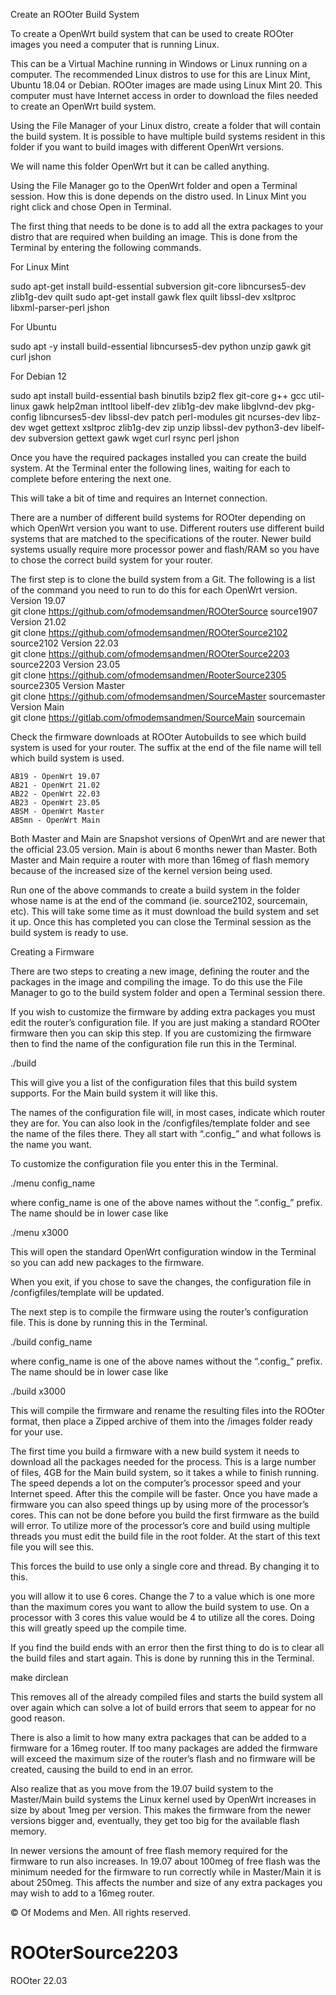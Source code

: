 Create an ROOter Build System

To create a OpenWrt build system that can be used to create ROOter images you need a computer that is running Linux.

This can be a Virtual Machine running in Windows or Linux running on a computer. The recommended Linux distros to use for this are Linux Mint, Ubuntu 18.04 or Debian. ROOter images are made using Linux Mint 20. This computer must have Internet access in order to download the files needed to create an OpenWrt build system.

Using the File Manager of your Linux distro, create a folder that will contain the build system. It is possible to have multiple build systems resident in this folder if you want to build images with different OpenWrt versions.

We will name this folder OpenWrt but it can be called anything.

Using the File Manager go to the OpenWrt folder and open a Terminal session. How this is done depends on the distro used. In Linux Mint you right click and chose Open in Terminal.

The first thing that needs to be done is to add all the extra packages to your distro that are required when building an image. This is done from the Terminal by entering the following commands.

For Linux Mint

sudo apt-get install build-essential subversion git-core libncurses5-dev zlib1g-dev quilt sudo apt-get install gawk flex quilt libssl-dev xsltproc libxml-parser-perl jshon

For Ubuntu

sudo apt -y install build-essential libncurses5-dev python unzip gawk git curl jshon

For Debian 12

sudo apt install build-essential bash binutils bzip2 flex git-core g++ gcc util-linux gawk help2man intltool libelf-dev zlib1g-dev make libglvnd-dev pkg-config libncurses5-dev libssl-dev patch perl-modules git ncurses-dev libz-dev wget gettext xsltproc zlib1g-dev zip unzip libssl-dev python3-dev libelf-dev subversion gettext gawk wget curl rsync perl jshon

Once you have the required packages installed you can create the build system. At the Terminal enter the following lines, waiting for each to complete before entering the next one.

This will take a bit of time and requires an Internet connection.

There are a number of different build systems for ROOter depending on which OpenWrt version you want to use. Different routers use different build systems that are matched to the specifications of the router. Newer build systems usually require more processor power and flash/RAM so you have to chose the correct build system for your router.

The first step is to clone the build system from a Git. The following is a list of the command you need to run to do this for each OpenWrt version.
Version 19.07 	
git clone https://github.com/ofmodemsandmen/ROOterSource source1907
Version 21.02 	
git clone https://github.com/ofmodemsandmen/ROOterSource2102 source2102
Version 22.03 	
git clone https://github.com/ofmodemsandmen/ROOterSource2203 source2203
Version 23.05 	
git clone https://github.com/ofmodemsandmen/RooterSource2305 source2305
Version Master 	
git clone https://github.com/ofmodemsandmen/SourceMaster sourcemaster
Version Main 	
git clone https://gitlab.com/ofmodemsandmen/SourceMain sourcemain

Check the firmware downloads at ROOter Autobuilds to see which build system is used for your router. The suffix at the end of the file name will tell which build system is used.

    AB19 - OpenWrt 19.07
    AB21 - OpenWrt 21.02
    AB22 - OpenWrt 22.03
    AB23 - OpenWrt 23.05
    ABSM - OpenWrt Master
    ABSmn - OpenWrt Main

Both Master and Main are Snapshot versions of OpenWrt and are newer that the official 23.05 version. Main is about 6 months newer than Master. Both Master and Main require a router with more than 16meg of flash memory because of the increased size of the kernel version being used.

Run one of the above commands to create a build system in the folder whose name is at the end of the command (ie. source2102, sourcemain, etc). This will take some time as it must download the build system and set it up. Once this has completed you can close the Terminal session as the build system is ready to use.

Creating a Firmware

There are two steps to creating a new image, defining the router and the packages in the image and compiling the image. To do this use the File Manager to go to the build system folder and open a Terminal session there.

If you wish to customize the firmware by adding extra packages you must edit the router’s configuration file. If you are just making a standard ROOter firmware then you can skip this step. If you are customizing the firmware then to find the name of the configuration file run this in the Terminal.

./build

This will give you a list of the configuration files that this build system supports. For the Main build system it will like this.

The names of the configuration file will, in most cases, indicate which router they are for. You can also look in the /configfiles/template folder and see the name of the files there. They all start with “.config_” and what follows is the name you want.

To customize the configuration file you enter this in the Terminal.

./menu config_name

where config_name is one of the above names without the “.config_” prefix. The name should be in lower case like

./menu x3000

This will open the standard OpenWrt configuration window in the Terminal so you can add new packages to the firmware.

When you exit, if you chose to save the changes, the configuration file in /configfiles/template will be updated.

The next step is to compile the firmware using the router’s configuration file. This is done by running this in the Terminal.

./build config_name

where config_name is one of the above names without the “.config_” prefix. The name should be in lower case like

./build x3000

This will compile the firmware and rename the resulting files into the ROOter format, then place a Zipped archive of them into the /images folder ready for your use.

The first time you build a firmware with a new build system it needs to download all the packages needed for the process. This is a large number of files, 4GB for the Main build system, so it takes a while to finish running. The speed depends a lot on the computer’s processor speed and your Internet speed. After this the compile will be faster. Once you have made a firmware you can also speed things up by using more of the processor’s cores. This can not be done before you build the first firmware as the build will error. To utilize more of the processor’s core and build using multiple threads you must edit the build file in the root folder. At the start of this text file you will see this.

This forces the build to use only a single core and thread. By changing it to this.

you will allow it to use 6 cores. Change the 7 to a value which is one more than the maximum cores you want to allow the build system to use. On a processor with 3 cores this value would be 4 to utilize all the cores. Doing this will greatly speed up the compile time.

If you find the build ends with an error then the first thing to do is to clear all the build files and start again. This is done by running this in the Terminal.

make dirclean

This removes all of the already compiled files and starts the build system all over again which can solve a lot of build errors that seem to appear for no good reason.

There is also a limit to how many extra packages that can be added to a firmware for a 16meg router. If too many packages are added the firmware will exceed the maximum size of the router’s flash and no firmware will be created, causing the build to end in an error.

Also realize that as you move from the 19.07 build system to the Master/Main build systems the Linux kernel used by OpenWrt increases in size by about 1meg per version. This makes the firmware from the newer versions bigger and, eventually, they get too big for the available flash memory.

In newer versions the amount of free flash memory required for the firmware to run also increases. In 19.07 about 100meg of free flash was the minimum needed for the firmware to run correctly while in Master/Main it is about 250meg. This affects the number and size of any extra packages you may wish to add to a 16meg router.

© Of Modems and Men. All rights reserved.
# ROOterSource2203
ROOter 22.03

